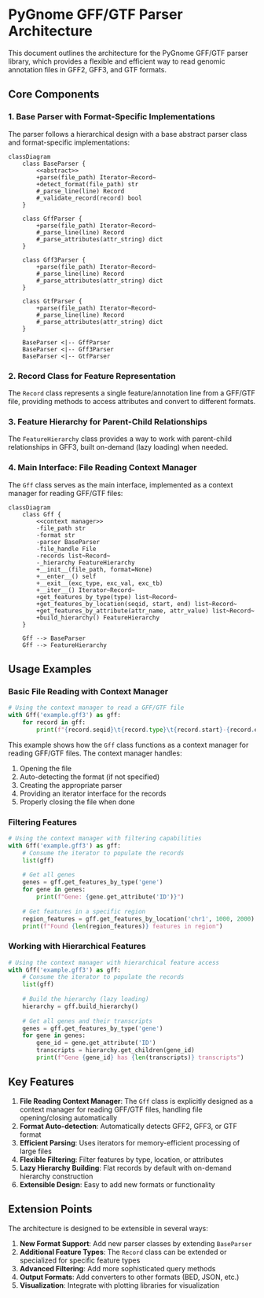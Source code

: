 # PyGnome GFF/GTF Parser Architecture

This document outlines the architecture for the PyGnome GFF/GTF parser library, which provides a flexible and efficient way to read genomic annotation files in GFF2, GFF3, and GTF formats.

## Core Components

### 1. Base Parser with Format-Specific Implementations

The parser follows a hierarchical design with a base abstract parser class and format-specific implementations:

```mermaid
classDiagram
    class BaseParser {
        <<abstract>>
        +parse(file_path) Iterator~Record~
        +detect_format(file_path) str
        #_parse_line(line) Record
        #_validate_record(record) bool
    }
    
    class GffParser {
        +parse(file_path) Iterator~Record~
        #_parse_line(line) Record
        #_parse_attributes(attr_string) dict
    }
    
    class Gff3Parser {
        +parse(file_path) Iterator~Record~
        #_parse_line(line) Record
        #_parse_attributes(attr_string) dict
    }
    
    class GtfParser {
        +parse(file_path) Iterator~Record~
        #_parse_line(line) Record
        #_parse_attributes(attr_string) dict
    }
    
    BaseParser <|-- GffParser
    BaseParser <|-- Gff3Parser
    BaseParser <|-- GtfParser
```

### 2. Record Class for Feature Representation

The `Record` class represents a single feature/annotation line from a GFF/GTF file, providing methods to access attributes and convert to different formats.

### 3. Feature Hierarchy for Parent-Child Relationships

The `FeatureHierarchy` class provides a way to work with parent-child relationships in GFF3, built on-demand (lazy loading) when needed.

### 4. Main Interface: File Reading Context Manager

The `Gff` class serves as the main interface, implemented as a context manager for reading GFF/GTF files:

```mermaid
classDiagram
    class Gff {
        <<context manager>>
        -file_path str
        -format str
        -parser BaseParser
        -file_handle File
        -records list~Record~
        -_hierarchy FeatureHierarchy
        +__init__(file_path, format=None)
        +__enter__() self
        +__exit__(exc_type, exc_val, exc_tb)
        +__iter__() Iterator~Record~
        +get_features_by_type(type) list~Record~
        +get_features_by_location(seqid, start, end) list~Record~
        +get_features_by_attribute(attr_name, attr_value) list~Record~
        +build_hierarchy() FeatureHierarchy
    }
    
    Gff --> BaseParser
    Gff --> FeatureHierarchy
```

## Usage Examples

### Basic File Reading with Context Manager

```python
# Using the context manager to read a GFF/GTF file
with Gff('example.gff3') as gff:
    for record in gff:
        print(f"{record.seqid}\t{record.type}\t{record.start}-{record.end}")
```

This example shows how the `Gff` class functions as a context manager for reading GFF/GTF files. The context manager handles:

1. Opening the file
2. Auto-detecting the format (if not specified)
3. Creating the appropriate parser
4. Providing an iterator interface for the records
5. Properly closing the file when done

### Filtering Features

```python
# Using the context manager with filtering capabilities
with Gff('example.gff3') as gff:
    # Consume the iterator to populate the records
    list(gff)
    
    # Get all genes
    genes = gff.get_features_by_type('gene')
    for gene in genes:
        print(f"Gene: {gene.get_attribute('ID')}")
        
    # Get features in a specific region
    region_features = gff.get_features_by_location('chr1', 1000, 2000)
    print(f"Found {len(region_features)} features in region")
```

### Working with Hierarchical Features

```python
# Using the context manager with hierarchical feature access
with Gff('example.gff3') as gff:
    # Consume the iterator to populate the records
    list(gff)
    
    # Build the hierarchy (lazy loading)
    hierarchy = gff.build_hierarchy()
    
    # Get all genes and their transcripts
    genes = gff.get_features_by_type('gene')
    for gene in genes:
        gene_id = gene.get_attribute('ID')
        transcripts = hierarchy.get_children(gene_id)
        print(f"Gene {gene_id} has {len(transcripts)} transcripts")
```

## Key Features

1. **File Reading Context Manager**: The `Gff` class is explicitly designed as a context manager for reading GFF/GTF files, handling file opening/closing automatically
2. **Format Auto-detection**: Automatically detects GFF2, GFF3, or GTF format
3. **Efficient Parsing**: Uses iterators for memory-efficient processing of large files
4. **Flexible Filtering**: Filter features by type, location, or attributes
5. **Lazy Hierarchy Building**: Flat records by default with on-demand hierarchy construction
6. **Extensible Design**: Easy to add new formats or functionality

## Extension Points

The architecture is designed to be extensible in several ways:

1. **New Format Support**: Add new parser classes by extending `BaseParser`
2. **Additional Feature Types**: The `Record` class can be extended or specialized for specific feature types
3. **Advanced Filtering**: Add more sophisticated query methods
4. **Output Formats**: Add converters to other formats (BED, JSON, etc.)
5. **Visualization**: Integrate with plotting libraries for visualization